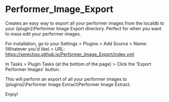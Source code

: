 # Performer_Image_Export
Creates an easy way to export all your performer images from the localdb to your {plugin}\Performer Image Export directory. Perfect for when you want to mass edit your performer images.

For installation, go to your Settings > Plugins > Add Source > Name: (Whatever you'd like) > URL: https://serechoo.github.io/Performer_Image_Export/index.yml

In Tasks > Plugin Tasks (at the bottom of the page) > Click the 'Export Performer Images' button.

This will perform an export of all your performer images to {plugins}\Performer Image Extract\Performer Image Extract.

Enjoy!
